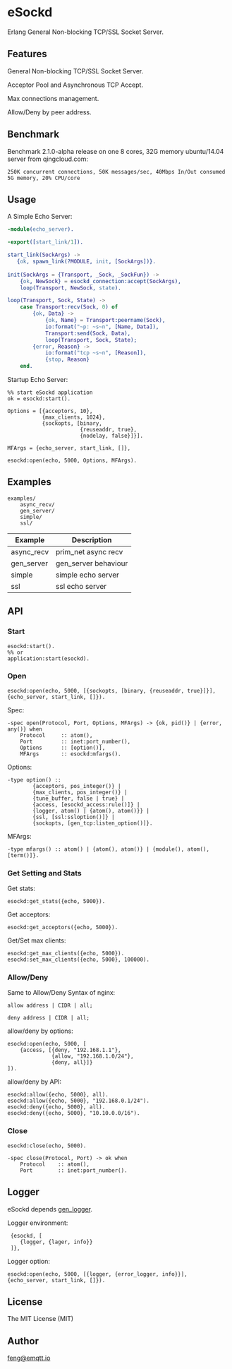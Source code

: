 
# eSockd

Erlang General Non-blocking TCP/SSL Socket Server.

## Features 

General Non-blocking TCP/SSL Socket Server.

Acceptor Pool and Asynchronous TCP Accept.

Max connections management.

Allow/Deny by peer address.

## Benchmark

Benchmark 2.1.0-alpha release on one 8 cores, 32G memory ubuntu/14.04 server from qingcloud.com:

```
250K concurrent connections, 50K messages/sec, 40Mbps In/Out consumed 5G memory, 20% CPU/core
```

## Usage

A Simple Echo Server:

```erlang
-module(echo_server).

-export([start_link/1]).

start_link(SockArgs) ->
   {ok, spawn_link(?MODULE, init, [SockArgs])}.
      
init(SockArgs = {Transport, _Sock, _SockFun}) ->
    {ok, NewSock} = esockd_connection:accept(SockArgs),
    loop(Transport, NewSock, state).

loop(Transport, Sock, State) ->
    case Transport:recv(Sock, 0) of
        {ok, Data} ->
            {ok, Name} = Transport:peername(Sock),
            io:format("~p: ~s~n", [Name, Data]),
            Transport:send(Sock, Data),
            loop(Transport, Sock, State);
        {error, Reason} ->
            io:format("tcp ~s~n", [Reason]),
            {stop, Reason}
    end.
```

Startup Echo Server:

```
%% start eSockd application
ok = esockd:start().

Options = [{acceptors, 10},
           {max_clients, 1024},
           {sockopts, [binary,
                       {reuseaddr, true},
                       {nodelay, false}]}].

MFArgs = {echo_server, start_link, []},

esockd:open(echo, 5000, Options, MFArgs).
```

## Examples

```
examples/
    async_recv/
    gen_server/
    simple/
    ssl/
```

Example   | Description
----------|------
async_recv| prim_net async recv
gen_server| gen_server behaviour
simple    | simple echo server
ssl       | ssl echo server

## API

### Start

```
esockd:start().
%% or
application:start(esockd).
```

### Open

```
esockd:open(echo, 5000, [{sockopts, [binary, {reuseaddr, true}]}], {echo_server, start_link, []}).
```

Spec:

```
-spec open(Protocol, Port, Options, MFArgs) -> {ok, pid()} | {error, any()} when
    Protocol     :: atom(),
    Port         :: inet:port_number(),
    Options		 :: [option()], 
    MFArgs       :: esockd:mfargs().
```

Options:

```
-type option() :: 
		{acceptors, pos_integer()} |
		{max_clients, pos_integer()} | 
		{tune_buffer, false | true} |
        {access, [esockd_access:rule()]} |
        {logger, atom() | {atom(), atom()}} |
        {ssl, [ssl:ssloption()]} |
        {sockopts, [gen_tcp:listen_option()]}.
```

MFArgs:

```
-type mfargs() :: atom() | {atom(), atom()} | {module(), atom(), [term()]}.

```

### Get Setting and Stats

Get stats:

```
esockd:get_stats({echo, 5000}).
```

Get acceptors:

```
esockd:get_acceptors({echo, 5000}).
```

Get/Set max clients:

```
esockd:get_max_clients({echo, 5000}).
esockd:set_max_clients({echo, 5000}, 100000).
```

### Allow/Deny

Same to Allow/Deny Syntax of nginx:

```
allow address | CIDR | all;

deny address | CIDR | all;
```

allow/deny by options:

```
esockd:open(echo, 5000, [
    {access, [{deny, "192.168.1.1"},
              {allow, "192.168.1.0/24"},
              {deny, all}]}
]).
```

allow/deny by API:

```
esockd:allow({echo, 5000}, all).
esockd:allow({echo, 5000}, "192.168.0.1/24").
esockd:deny({echo, 5000}, all).
esockd:deny({echo, 5000}, "10.10.0.0/16").
```

### Close

```
esockd:close(echo, 5000).
```

```
-spec close(Protocol, Port) -> ok when 
    Protocol    :: atom(),
    Port        :: inet:port_number().
```

## Logger

eSockd depends [gen_logger](https://github.com/emqtt/gen_logger).

Logger environment:

```
 {esockd, [
    {logger, {lager, info}}
 ]},
```

Logger option:

```
esockd:open(echo, 5000, [{logger, {error_logger, info}}], {echo_server, start_link, []}).
```

## License

The MIT License (MIT)

## Author

feng@emqtt.io

